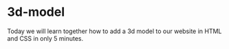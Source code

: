 # 3d-model
Today we will learn together how to add a 3d model to our website in HTML and CSS in only 5 minutes.
